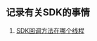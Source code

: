 ## 记录有关SDK的事情 

1. [SDK回调方法在哪个线程](https://github.com/Ni2014/SDKArticle/blob/master/app/src/main/java/notes/SDK回调方法在哪个线程.md)